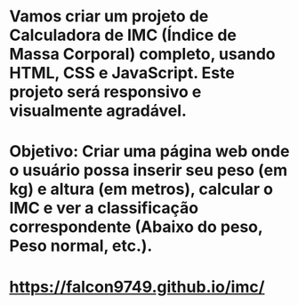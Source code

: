# Vamos criar um projeto de Calculadora de IMC (Índice de Massa Corporal) completo, usando HTML, CSS e JavaScript. Este projeto será responsivo e visualmente agradável.

# Objetivo: Criar uma página web onde o usuário possa inserir seu peso (em kg) e altura (em metros), calcular o IMC e ver a classificação correspondente (Abaixo do peso, Peso normal, etc.).

# https://falcon9749.github.io/imc/
